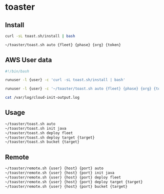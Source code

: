 # toaster

## Install

```bash
curl -sL toast.sh/install | bash

~/toaster/toast.sh auto {fleet} {phase} {org} {token}
```

## AWS User data

```bash
#!/bin/bash

runuser -l {user} -c 'curl -sL toast.sh/install | bash'

runuser -l {user} -c '~/toaster/toast.sh auto {fleet} {phase} {org} {token}'
```

```bash
cat /var/log/cloud-init-output.log
```

## Usage

```bash
~/toaster/toast.sh auto
~/toaster/toast.sh init java
~/toaster/toast.sh deploy fleet
~/toaster/toast.sh deploy target {target}
~/toaster/toast.sh bucket {target}
```

## Remote

```bash
~/toaster/remote.sh {user} {host} {port} auto
~/toaster/remote.sh {user} {host} {port} init java
~/toaster/remote.sh {user} {host} {port} deploy fleet
~/toaster/remote.sh {user} {host} {port} deploy target {target}
~/toaster/remote.sh {user} {host} {port} bucket {target}
```

